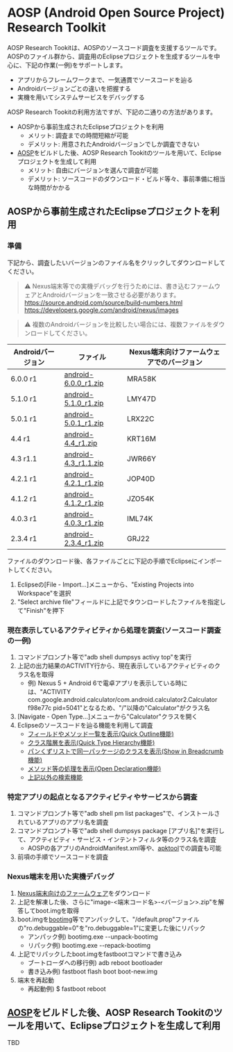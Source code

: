 # AOSP (Android Open Source Project) Research Toolkit

AOSP Research Tookitは、AOSPのソースコード調査を支援するツールです。  
AOSPのファイル群から、調査用のEclipseプロジェクトを生成するツールを中心に、下記の作業(一例)をサポートします。

* アプリからフレームワークまで、一気通貫でソースコードを辿る
* Androidバージョンごとの違いを把握する
* 実機を用いてシステムサービスをデバッグする

AOSP Research Tookitの利用方法ですが、下記の二通りの方法があります。

* AOSPから事前生成されたEclipseプロジェクトを利用
    * メリット: 調査までの時間短縮が可能
    * デメリット: 用意されたAndroidバージョンでしか調査できない
* [AOSP](http://source.android.com/source/requirements.html)をビルドした後、AOSP Research Tookitのツールを用いて、Eclipseプロジェクトを生成して利用
    * メリット: 自由にバージョンを選んで調査が可能
    * デメリット: ソースコードのダウンロード・ビルド等々、事前準備に相当な時間がかかる

## AOSPから事前生成されたEclipseプロジェクトを利用

### 準備

下記から、調査したいバージョンのファイル名をクリックしてダウンロードしてください。  

> :warning: Nexus端末等での実機デバッグを行うためには、書き込むファームウェアとAndroidバージョンを一致させる必要があります。  
> https://source.android.com/source/build-numbers.html  
> https://developers.google.com/android/nexus/images  

> :warning: 複数のAndroidバージョンを比較したい場合には、複数ファイルをダウンロードしてください。  

|Androidバージョン|ファイル|Nexus端末向けファームウェアでのバージョン|
|--|--|--|
|6.0.0 r1|[android-6.0.0_r1.zip](http://files.hisano.jp/aosp/android-6.0.0_r1.zip)|MRA58K|
|5.1.0 r1|[android-5.1.0_r1.zip](http://files.hisano.jp/aosp/android-5.1.0_r1.zip)|LMY47D|
|5.0.1 r1|[android-5.0.1_r1.zip](http://files.hisano.jp/aosp/android-5.0.1_r1.zip)|LRX22C|
|4.4 r1|[android-4.4_r1.zip](http://files.hisano.jp/aosp/android-4.4_r1.zip)|KRT16M|
|4.3 r1.1|[android-4.3_r1.1.zip](http://files.hisano.jp/aosp/android-4.3_r1.1.zip)|JWR66Y|
|4.2.1 r1|[android-4.2.1_r1.zip](http://files.hisano.jp/aosp/android-4.2.1_r1.zip)|JOP40D|
|4.1.2 r1|[android-4.1.2_r1.zip](http://files.hisano.jp/aosp/android-4.1.2_r1.zip)|JZO54K|
|4.0.3 r1|[android-4.0.3_r1.zip](http://files.hisano.jp/aosp/android-4.0.3_r1.zip)|IML74K|
|2.3.4 r1|[android-2.3.4_r1.zip](http://files.hisano.jp/aosp/android-2.3.4_r1.zip)|GRJ22|

ファイルのダウンロード後、各ファイルごとに下記の手順でEclipseにインポートしてください。

1. Eclipseの[File - Import...]メニューから、"Existing Projects into Workspace"を選択
2. "Select archive file"フィールドに上記でタウンロードしたファイルを指定して"Finish"を押下

### 現在表示しているアクティビティから処理を調査(ソースコード調査の一例)

1. コマンドプロンプト等で"adb shell dumpsys activy top"を実行
2. 上記の出力結果のACTIVITY行から、現在表示しているアクティビティのクラス名を取得
    + 例) Nexus 5 + Android 6で電卓アプリを表示している時には、"ACTIVITY com.google.android.calculator/com.android.calculator2.Calculator f98e77c pid=5041"となるため、"/"以降の"Calculator"がクラス名 
3. [Navigate - Open Type...]メニューから"Calculator"クラスを開く
4. Eclipseのソースコードを辿る機能を利用して調査
    + [フィールドやメソッド一覧を表示(Quick Outline機能)](http://help.eclipse.org/mars/index.jsp?topic=%2Forg.eclipse.jdt.doc.user%2FgettingStarted%2Fqs-Quickviews.htm)
    + [クラス階層を表示(Quick Type Hierarchy機能)](http://help.eclipse.org/mars/index.jsp?topic=%2Forg.eclipse.jdt.doc.user%2FgettingStarted%2Fqs-6.htm)
    + [パンくずリストで同一パッケージのクラスを表示(Show in Breadcrumb機能)](http://help.eclipse.org/mars/index.jsp?topic=%2Forg.eclipse.jdt.doc.user%2Freference%2Fref-java-editor-breadcrumb.htm)
    + [メソッド等の処理を表示(Open Declaration機能)](http://help.eclipse.org/mars/index.jsp?topic=%2Forg.eclipse.jdt.doc.user%2FgettingStarted%2Fqs-Navigate.htm)
    + [上記以外の検索機能](http://help.eclipse.org/mars/index.jsp?topic=%2Forg.eclipse.jdt.doc.user%2Ftips%2Fjdt_tips.html&anchor=searching_section)

### 特定アプリの起点となるアクティビティやサービスから調査

1. コマンドプロンプト等で"adb shell pm list packages"で、インストールされているアプリのアプリ名を調査
2. コマンドプロンプト等で"adb shell dumpsys package [アプリ名]"を実行して、アクティビティ・サービス・インテントフィルタ等のクラス名を調査
    + AOSPの各アプリのAndroidManifest.xml等や、[apktool](http://ibotpeaches.github.io/Apktool/)での調査も可能
3. 前項の手順でソースコードを調査

### Nexus端末を用いた実機デバッグ

1. [Nexus端末向けのファームウェア](https://developers.google.com/android/nexus/images)をダウンロード
2. 上記を解凍した後、さらに"image-<端末コード名>-<バージョン>.zip"を解答してboot.imgを取得
3. boot.imgを[bootimg](http://dark-cyanide-devs.blogspot.jp/2015/01/port-bootimg.html)等でアンパックして、"/default.prop"ファイルの"ro.debuggable=0"を"ro.debuggable=1"に変更した後にリパック
    + アンパック例) bootimg.exe --unpack-bootimg
    + リパック例) bootimg.exe --repack-bootimg
4. 上記でリパックしたboot.imgをfastbootコマンドで書き込み
    + ブートローダへの移行例) adb reboot bootloader
    + 書き込み例) fastboot flash boot boot-new.img
5. 端末を再起動
    + 再起動例) $ fastboot reboot

## [AOSP](http://source.android.com/source/requirements.html)をビルドした後、AOSP Research Tookitのツールを用いて、Eclipseプロジェクトを生成して利用

TBD
